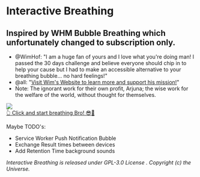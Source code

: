 # Interactive Breathing
## Inspired by WHM Bubble Breathing which unfortunately changed to subscription only.
- @WimHof: "I am a huge fan of yours and I love what you're doing man! I passed the 30 days challenge and believe everyone should chip in to help your cause but I had to make an accessible alternative to your breathing bubble... no hard feelings!"
- @all: "[Visit Wim\'s Website to learn more and support his mission!](https://www.wimhofmethod.com/breathing-techniques)"
- Note: The ignorant work for their own profit, Arjuna; the wise work for the welfare of the world, without thought for themselves.

[<img align="center" src="https://weedshaker.github.io/InteractiveBreathing/img/icon_192x192.png">](https://weedshaker.github.io/InteractiveBreathing/index.html "Click and start breathing Bro!") \
[👆 Click and start breathing Bro! 😎🤙](https://weedshaker.github.io/InteractiveBreathing/index.html)

Maybe TODO's:
- Service Worker Push Notification Bubble
- Exchange Result times between devices
- Add Retention Time background sounds

*Interactive Breathing is released under GPL-3.0 License . Copyright (c) the Universe.*
